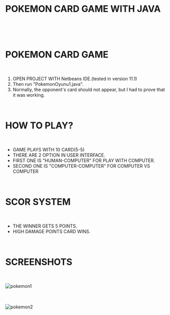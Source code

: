 # POKEMON CARD GAME WITH JAVA # 
<br/>
<br/>
<br/>

# POKEMON CARD GAME #
<br/>

1. OPEN PROJECT WITH Netbeans IDE.(tested in version 11.1)
2. Then run "PokemonOyunu1.java".
3. Normally, the opponent's card should not appear, but I had to prove that it was working.
<br/>

# HOW TO PLAY? #
<br/>

- GAME PLAYS WITH 10 CARD(5-5)
- THERE ARE 2 OPTION IN USER INTERFACE.
- FIRST ONE IS "HUMAN-COMPUTER" FOR PLAY WITH COMPUTER.
- SECOND ONE IS "COMPUTER-COMPUTER" FOR COMPUTER VS COMPUTER
<br/>

# SCOR SYSTEM #
<br/>

- THE WINNER GETS 5 POINTS.
- HIGH DAMAGE POINTS CARD WINS.
<br/>

# SCREENSHOTS #
<br/>

![pokemon1](https://user-images.githubusercontent.com/56535601/73006711-1de86f80-3e1c-11ea-9e6d-893ccdaf7d2d.PNG)
<br/>
<br/>
<br/>

![pokemon2](https://user-images.githubusercontent.com/56535601/73006723-2640aa80-3e1c-11ea-8640-322f6829f9c0.PNG)



